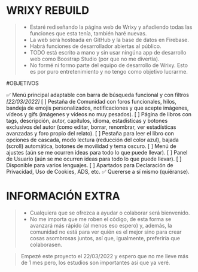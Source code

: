 # WRIXY REBUILD

> - Estaré rediseñando la página web de Wrixy y añadiendo todas las funciones que esta tenía, también haré nuevas.
> - La web será hosteada en GitHub y la base de datos en Firebase.
> - Habrá funciones de desarrollador abiertas al público.
> - TODO está escrito a mano y sin usar ningúna app de desarrollo web como Boostrap Studio (por que no me divertía).
> - No formé ni formo parte del equipo de desarrollo de Wrixy. Esto es por puro entretenimiento y no tengo como objetivo lucrarme.

#OBJETIVOS

✅ Menú principal adaptable con barra de búsqueda funcional y con filtros *[22/03/2022]*
[ ] Pestaña de Comunidad con foros funcionales, hilos, bandeja de emojis personalizados, notificaciones y que acepte imágenes, vídeos y gifs (imágenes y vídeos no muy pesados).
[ ] Página de libros con tags, descripción, autor, capítulos, idioma, estadísticas y botones exclusivos del autor (como editar, borrar, renombrar, ver estadísticas avanzadas y foro propio del relato).
[ ] Pestaña para leer el libro con opciones de cascada, modo lectura (reducción del color azul), bajada (scroll) automática, botones de movilidad y tema oscuro.
[ ] Menú de ajustes (aún se me ocurren ideas para todo lo que puede llevar).
[ ] Panel de Usuario (aún se me ocurren ideas para todo lo que puede llevar).
[ ] Disponible para varios lenguajes.
[ ] Apartados para Declaración de Privacidad, Uso de Cookies, ADS, etc.
✅ Quererse a sí mismo (quiéranse).

# INFORMACIÓN EXTRA

> - Cualquiera que se ofrezca a ayudar o colaborar será bienvenido.
> - No me importa que me roben el código, de esta forma se avanzará más rápido (al menos eso espero) y, además, la comunidad no está para ver quién es el mejor sino para crear cosas asombrosas juntos, así que, igualmente, preferiría que colaborasen.

> Empezé este proyecto el 22/03/2022 y espero que no me lleve más de 1 mes pero, los estudios son importantes así que ya veré.
